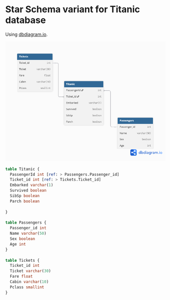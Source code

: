 # Star Schema variant for Titanic database

Using [dbdiagram.io](https://dbdiagram.io).

![alt text](W02_D7_P2_Star_Schema.png)

```sql
table Titanic {
  PassengerId int [ref: > Passengers.Passenger_id]
  Ticket_id int [ref: > Tickets.Ticket_id]
  Embarked varchar(1)
  Survived boolean 
  SibSp boolean
  Parch boolean

}

table Passengers {
  Passenger_id int
  Name varchar(50)
  Sex boolean
  Age int
}

table Tickets {
  Ticket_id int
  Ticket varchar(30)
  Fare float
  Cabin varchar(10)
  Pclass smallint
}
```